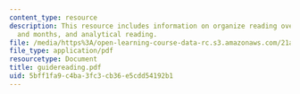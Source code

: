 ```yaml
---
content_type: resource
description: This resource includes information on organize reading over the weeks
  and months, and analytical reading.
file: /media/https%3A/open-learning-course-data-rc.s3.amazonaws.com/21a-245j-power-interpersonal-organizational-and-global-dimensions-fall-2005/5bff1fa9c4ba3fc3cb36e5cdd54192b1_guidereading.pdf
file_type: application/pdf
resourcetype: Document
title: guidereading.pdf
uid: 5bff1fa9-c4ba-3fc3-cb36-e5cdd54192b1
---
```

